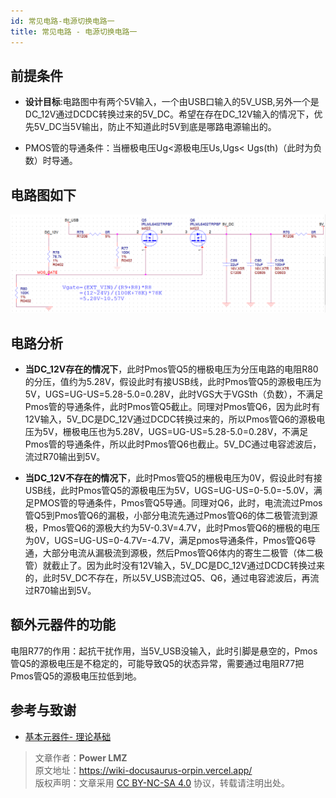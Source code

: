 ```yaml
---
id: 常见电路-电源切换电路一
title: 常见电路 - 电源切换电路一
---
```


## 前提条件

- **设计目标**:电路图中有两个5V输入，一个由USB口输入的5V_USB,另外一个是DC_12V通过DCDC转换过来的5V_DC。希望在存在DC_12V输入的情况下，优先5V_DC当5V输出，防止不知道此时5V到底是哪路电源输出的。

- PMOS管的导通条件：当栅极电压Ug<源极电压Us,Ugs< Ugs(th)（此时为负数）时导通。

## 电路图如下

![](https://github.com/powerLMZ/picture/blob/master/%E7%94%B5%E6%BA%90%E5%88%87%E6%8D%A2%E7%94%B5%E8%B7%AF%E4%B8%80.jpg?raw=true)

## 电路分析

- **当DC_12V存在的情况下**，此时Pmos管Q5的栅极电压为分压电路的电阻R80的分压，值约为5.28V，假设此时有接USB线，此时Pmos管Q5的源极电压为5V，UGS=UG-US=5.28-5.0=0.28V，此时VGS大于VGSth（负数），不满足Pmos管的导通条件，此时Pmos管Q5截止。同理对Pmos管Q6，因为此时有12V输入，5V_DC是DC_12V通过DCDC转换过来的，所以Pmos管Q6的源极电压为5V，栅极电压也为5.28V，UGS=UG-US=5.28-5.0=0.28V，不满足Pmos管的导通条件，所以此时Pmos管Q6也截止。5V_DC通过电容滤波后，流过R70输出到5V。

- **当DC_12V不存在的情况下**，此时Pmos管Q5的栅极电压为0V，假设此时有接USB线，此时Pmos管Q5的源极电压为5V，UGS=UG-US=0-5.0=-5.0V，满足PMOS管的导通条件，Pmos管Q5导通。同理对Q6，此时，电流流过Pmos管Q5到Pmos管Q6的漏极，小部分电流先通过Pmos管Q6的体二极管流到源极，Pmos管Q6的源极大约为5V-0.3V=4.7V，此时Pmos管Q6的栅极的电压为0V，UGS=UG-US=0-4.7V=-4.7V，满足pmos导通条件，Pmos管Q6导通，大部分电流从漏极流到源极，然后Pmos管Q6体内的寄生二极管（体二极管）就截止了。因为此时没有12V输入，5V_DC是DC_12V通过DCDC转换过来的，此时5V_DC不存在，所以5V_USB流过Q5、Q6，通过电容滤波后，再流过R70输出到5V。

## 额外元器件的功能

电阻R77的作用：起抗干扰作用，当5V_USB没输入，此时引脚是悬空的，Pmos管Q5的源极电压是不稳定的，可能导致Q5的状态异常，需要通过电阻R77把Pmos管Q5的源极电压拉低到地。


## 参考与致谢

- [基本元器件- 理论基础](https://wiki-power.com)

> 文章作者：**Power LMZ**  
> 原文地址：https://wiki-docusaurus-orpin.vercel.app/  
> 版权声明：文章采用 [CC BY-NC-SA 4.0](https://creativecommons.org/licenses/by/4.0/deed.zh) 协议，转载请注明出处。
